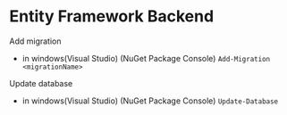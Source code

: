 # Entity Framework Backend
Add migration 
-   in windows(Visual Studio) (NuGet Package Console) `Add-Migration <migrationName>`

Update database 
-   in windows(Visual Studio) (NuGet Package Console) `Update-Database`
